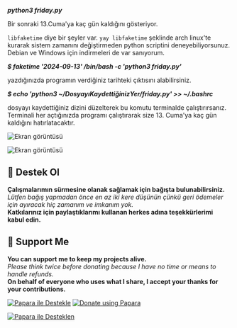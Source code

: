 ***python3 friday.py***

Bir sonraki 13.Cuma'ya kaç gün kaldığını gösteriyor.

```libfaketime``` diye bir şeyler var. ```yay libfaketime``` şeklinde arch linux'te kurarak sistem zamanını değiştirmeden python scriptini deneyebiliyorsunuz. Debian ve Windows için indirmeleri de var sanıyorum.

***$ faketime '2024-09-13' /bin/bash -c 'python3 friday.py'***

yazdığınızda programın verdiğiniz tarihteki çıktısını alabilirsiniz.

***$ echo 'python3 ~/DosyayıKaydettiğinizYer/friday.py' >> ~/.bashrc***

dosyayı kaydettiğiniz dizini düzelterek bu komutu terminalde çalıştırırsanız. Terminali her açtığınızda programı çalıştırarak size 13. Cuma'ya kaç gün kaldığını hatırlatacaktır.

![Ekran görüntüsü](https://github.com/metatronslove/cuma13/blob/main/Ekran%20görüntüsü_2024-08-03_13-06-32.png?raw=true "Ekran görüntüsü")

![Ekran görüntüsü](https://github.com/metatronslove/cuma13/blob/main/Ekran%20görüntüsü_2024-08-03_18-42-55.png?raw=true "Ekran görüntüsü")

## 🎁 Destek Ol
**Çalışmalarımın sürmesine olanak sağlamak için bağışta bulunabilirsiniz.**  
*Lütfen bağış yapmadan önce en az iki kere düşünün çünkü geri ödemeler için ayıracak hiç zamanım ve imkanım yok.*  
**Katkılarınız için paylaştıklarımı kullanan herkes adına teşekkürlerimi kabul edin.**

## 🎁 Support Me
**You can support me to keep my projects alive.**  
*Please think twice before donating because I have no time or means to handle refunds.*  
**On behalf of everyone who uses what I share, I accept your thanks for your contributions.**

[![Papara ile Destekle](https://img.shields.io/badge/Bağış%20Yap-%E2%9D%A4-blue)](https://ppr.ist/1T9dx8tUT)
[![Donate using Papara](https://img.shields.io/badge/Donate-%E2%9D%A4-blue)](https://ppr.ist/1T9dx8tUT)

[![Papara ile Desteklen](1513592797QR.png)](https://ppr.ist/1T99dYF5X)
